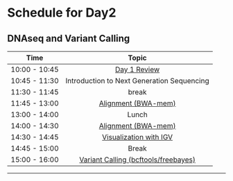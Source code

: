 # Schedule for Day2

## DNAseq and Variant Calling

| Time            |   Topic  |
|:------------------------:|:----------:|
| 10:00 - 10:45 | [Day 1 Review](lessons/review.md) |
| 10:45 - 11:30 | Introduction to Next Generation Sequencing |
| 11:30 - 11:45 | break |
| 11:45 - 13:00 | [Alignment (BWA-mem)](lessons/01_alignment.md) |
| 13:00 - 14:00 | Lunch |
| 14:00 - 14:30 | [Alignment (BWA-mem)](lessons/01_alignment.md) |
| 14:30 - 14:45 | [Visualization with IGV](lessons/01_alignment.md) |
| 14:45 - 15:00 | Break |
| 15:00 - 16:00 | [Variant Calling (bcftools/freebayes)](lessons/02_variant-calling.md) |

---
